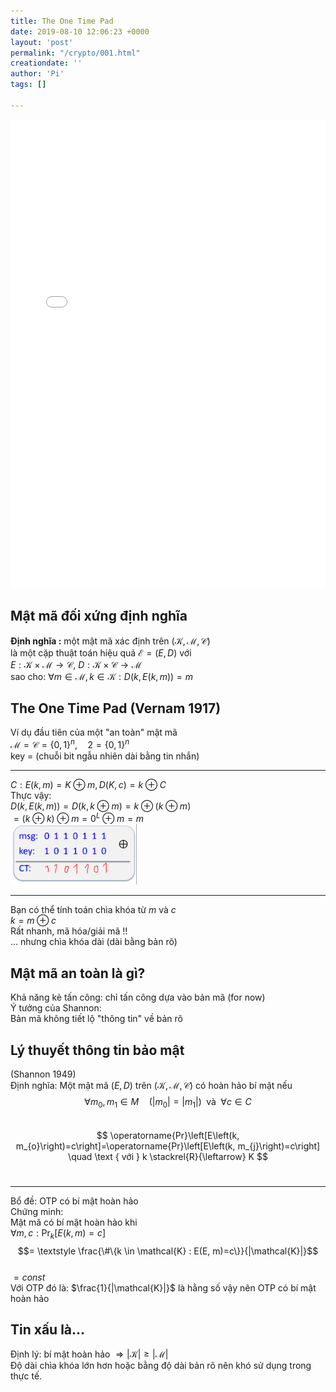 ```yaml
---
title: The One Time Pad
date: 2019-08-10 12:06:23 +0000
layout: 'post'
permalink: "/crypto/001.html"
creationdate: ''
author: 'Pi'
tags: []

---
```


<iframe class="interactive interactive-js" frameborder="0" height="750px" src="{{ site.baseurl }}/live/crypto/otp.html" width="100%"></iframe>

## Mật mã đối xứng định nghĩa
<b>Định nghĩa :</b> một mật mã xác định trên $(\mathcal{K}, \mathcal{M}, \mathcal{C})$<br/>
là một cặp thuật toán hiệu quả $\mathcal{E}=(E, D)$ với<br/>
$E : \mathcal{K} \times \mathcal{M} \rightarrow \mathcal{C}$, $D : \mathcal{K} \times \mathcal{C}\rightarrow \mathcal{M}$<br/>
sao cho: $\forall m \in \mathcal{M}, k \in \mathcal{K}: D(k, E(k, m))=m$


## The One Time Pad <span>(Vernam 1917)
Ví dụ đầu tiên của một "an toàn" mật mã<br/>
$\mathcal{M}=\mathcal{C}=\{0,1\}^{n}, \quad 2=\{0,1\}^{n}$<br/>
key = (chuỗi bit ngẫu nhiên dài bằng tin nhắn)

---

$C : E(k, m)=K \oplus m, D(K, c)=k \oplus C$<br/>
Thực vậy:<br />
$D(k, E(k, m))=D(k, k \oplus m)=k \oplus(k \oplus m)$<br/>
$=(k \oplus k) \oplus m=0^{L} \oplus m=m$<br />
<img src="https://raw.githubusercontent.com/x3pi/storage/master/images/crypto/001.PNG"
    style=" width: 40%">

---

Bạn có thể tính toán chìa khóa từ $m$ và $c$ <br/>
$k=m \oplus c$<br/>
Rất nhanh, mã hóa/giải mã !!<br/>
... nhưng chìa khóa dài (dài bằng bản rõ)

## Mật mã an toàn là gì?
Khả năng kẻ tấn công: chỉ tấn công dựa vào bản mã (for now)<br/>
Ý tưởng của Shannon:<br/>
Bản mã không tiết lộ "thông tin" về bản rõ

## Lý thuyết thông tin bảo mật
(Shannon 1949)<br/>
Định nghĩa: Một mật mã $(E,D)$ trên $(\mathcal{K}, \mathcal{M}, \mathcal{C})$ có hoàn hảo bí mật nếu<br/>
$$
\forall m_{0}, m_{1} \in M \quad\left(\left|m_{0}\right|=\left|m_{1}\right|\right) \; \text {  và  } \; \forall
c \in C
$$<br/>
$$
\operatorname{Pr}\left[E\left(k, m_{o}\right)=c\right]=\operatorname{Pr}\left[E\left(k,
m_{j}\right)=c\right] \quad \text { với } k \stackrel{R}{\leftarrow} K
$$<br/>

---

Bổ đề: OTP có bí mật hoàn hảo<br/>
Chứng minh:<br />
Mật mã có bí mật hoàn hảo khi<br/>
$\forall m, c : \operatorname{Pr}_{k}[E(k, m)=c]$ <br/>
$$= \textstyle \frac{\#\{k \in \mathcal{K} : E(E, m)=c\}}{|\mathcal{K}|}$$ <br/>
$= const$<br />
Với OTP đó là: $\frac{1}{|\mathcal{K}|}$ là hằng số vậy nên OTP có bí mật hoàn hảo

## Tin xấu là...
Định lý: bí mật hoàn hảo $\Rightarrow |\mathcal{K}| \geq|\mathcal{M}|$<br/>
Độ dài chìa khóa lớn hơn hoặc bằng độ dài bản rõ nên khó sử dụng trong thực tế.

